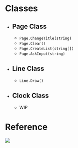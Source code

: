 # Classes
* ## Page Class
  * `Page.ChangeTitle(string)`
  * `Page.Clear()`
  * `Page.CreateList(string[])`
  * `Page.AskInput(string)`
  
* ## Line Class
  * `Line.Draw()`
  
* ## Clock Class 
  * WIP
 

# Reference
![](https://i.ibb.co/wM2VZtn/photo-2022-06-14-13-49-01.jpg)
